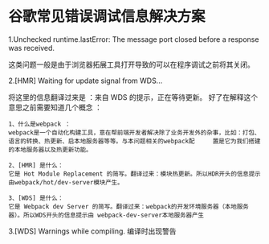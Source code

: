 # 谷歌常见错误调试信息解决方案

1.Unchecked runtime.lastError: The message port closed before a response was received.

这类问题一般是由于浏览器拓展工具打开导致的可以在程序调试之前将其关闭。

2.[HMR] Waiting for update signal from WDS...

将这里的信息翻译过来是 ：来自 WDS 的提示，正在等待更新。 好了在解释这个意思之前需要知道几个概念 ：
    
    1、什么是webpack ：
    webpack是一个自动化构建工具，意在帮前端开发者解决除了业务开发外的杂事，比如：打包、语言的转换、热更新、启本地服务器等等。与本问题相关的webpack配     置是它为我们搭建的本地服务器以及热更新功能。

    2、[HMR] 是什么：
    它是 Hot Module Replacement 的简写。翻译过来：模块热更新。所以HDR开头的信息提示由webpack/hot/dev-server模块产生。

    3、[WDS] 是什么：
    它是 Webpack dev Server 的简写。翻译过来：webpack的开发环境服务器（本地服务器）。所以WDS开头的信息提示由 webpack-dev-server本地服务器产生

3.[WDS] Warnings while compiling. 
编译时出现警告
